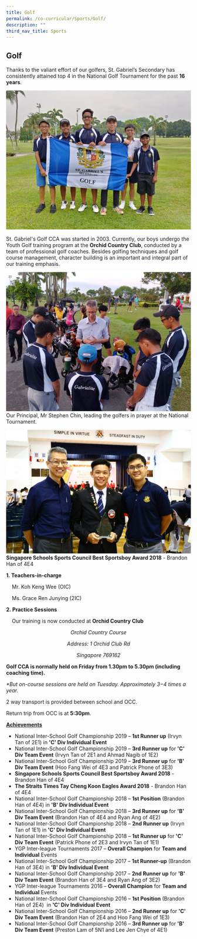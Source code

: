 ```yaml
---
title: Golf
permalink: /co-curricular/Sports/Golf/
description: ""
third_nav_title: Sports
---
```

## Golf 

Thanks to the valiant effort of our golfers, St. Gabriel’s Secondary has consistently attained top 4 in the National Golf Tournament for the past **16 years**.

![](/images/20191024_Golf_image1.jpeg)

St. Gabriel's Golf CCA was started in 2003. Currently, our boys undergo the Youth Golf training program at the **Orchid Country Club**, conducted by a team of professional golf coaches. Besides golfing techniques and golf course management, character building is an important and integral part of our training emphasis.

![](/images/20191024_Golf_image2.jpeg)
Our Principal, Mr Stephen Chin, leading the golfers in prayer at the National Tournament.

![](/images/20191024_Golf_image3.jpeg)
**Singapore Schools Sports Council Best Sportsboy Award 2018** \- Brandon Han of 4E4

**1. Teachers-in-charge**

    Mr. Koh Keng Wee (OIC)

    Ms. Grace Ren Junying (2IC)

  

**2. Practice Sessions**  

    Our training is now conducted at **Orchid Country Club**
		

_<center>Orchid Country Course</center>_

_<center>Address: 1 Orchid Club Rd</center>_

_<center>Singapore 769162</center>_

**Golf CCA is normally held on Friday from 1.30pm to 5.30pm (including coaching time).**

_\*But on-course sessions are held on Tuesday. Approximately 3−4 times a year._  

2 way transport is provided between school and OCC.

Return trip from OCC is at **5:30pm**.

**<u>Achievements</u>**

*   National Inter-School Golf Championship 2019 – **1st Runner up** (Irvyn Tan of 2E1) in **'C' Div Individual Event**
*   National Inter-School Golf Championship 2019 – **3rd Runner up** for **'C' Div Team Event** (Irvyn Tan of 2E1 and Ahmad Nagib of 1E2)
*   National Inter-School Golf Championship 2019 – **3rd Runner up** for **'B' Div Team Event** (Hoo Fang Wei of 4E3 and Patrick Phone of 3E3)
*   **Singapore Schools Sports Council Best Sportsboy Award 2018** \- Brandon Han of 4E4
*   **The Straits Times Tay Cheng Koon Eagles Award 2018** \- Brandon Han of 4E4
*   National Inter-School Golf Championship 2018 – **1st Position** (Brandon Han of 4E4) in **'B' Div Individual Event**
*   National Inter-School Golf Championship 2018 – **3rd Runner up** for **'B' Div Team Event** (Brandon Han of 4E4 and Ryan Ang of 4E2)
*   National Inter-School Golf Championship 2018 – **2nd Runner up** (Irvyn Tan of 1E1) in **'C' Div Individual Event**
*   National Inter-School Golf Championship 2018 – **1st Runner up** for **'C' Div Team Event** (Patrick Phone of 2E3 and Irvyn Tan of 1E1)
*   YGP Inter-league Tournaments 2017 – **Overall Champion** for **Team and Individual** Events
*   National Inter-School Golf Championship 2017 – **1st Runner-up** (Brandon Han of 3E4) in **'B' Div Individual Event**
*   National Inter-School Golf Championship 2017 – **2nd Runner up** for **'B' Div Team Event** (Brandon Han of 3E4 and Ryan Ang of 3E2)
*   YGP Inter-league Tournaments 2016 – **Overall Champion** for **Team and Individual** Events
*   National Inter-School Golf Championship 2016 – **1st Position** (Brandon Han of 2E4)  in **'C' Div Individual Event**
*   National Inter-School Golf Championship 2016 – **2nd Runner up** for **'C' Div Team Event** (Brandon Han of 2E4 and Hoo Fang Wei of 1E3)
*   National Inter-School Golf Championship 2016 – **3rd Runner up** for **'B' Div Team Event** (Preston Lam of 5N1 and Lee Jen Chye of 4E1)